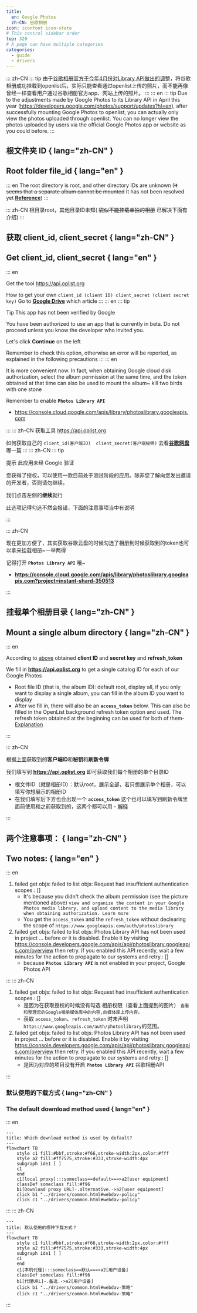 ```yaml
---
title:
  en: Google Photos
  zh-CN: 谷歌相册
icon: iconfont icon-state
# This control sidebar order
top: 320
# A page can have multiple categories
categories:
  - guide
  - drivers
---
```


::: zh-CN
::: tip
由于[谷歌相册官方于今年4月份对Library API做出的调整](https://developers.google.com/photos/support/updates?hl=zh-cn)，将谷歌相册成功挂载到openlist后，实际只能查看通过openlist上传的照片，而不能再像曾经一样查看用户通过谷歌相册官方app、网站上传的照片。
:::
::: en
::: tip
Due to the adjustments made by Google Photos to its Library API in April this year (https://developers.google.com/photos/support/updates?hl=en), after successfully mounting Google Photos to openlist, you can actually only view the photos uploaded through openlist. You can no longer view the photos uploaded by users via the official Google Photos app or website as you could before.
:::

## 根文件夹 ID { lang="zh-CN" }

## Root folder file_id { lang="en" }

::: en
The root directory is root, and other directory IDs are unknown (~~It seems that a separate album cannot be mounted~~ It has not been resolved yet [**Reference**](https://github.com/alist-org/alist/discussions/3264#discussioncomment-4874536))
:::

::: zh-CN
根目录root，其他目录ID未知( ~~貌似不能挂载单独的相册~~ 已解决下面有介绍)
:::

## 获取 client_id, client_secret { lang="zh-CN" }

## Get client_id, client_secret { lang="en" }

::: en

Get the tool https://api.oplist.org

How to get your own `client_id (client ID) client_secret (client secret key)` Go to [**Google Drive**](./googledrive.md) which article
:::
::: en
::: tip

Tip This app has not been verified by Google

You have been authorized to use an app that is currently in beta. Do not proceed unless you know the developer who invited you.

Let's click **Continue** on the left

Remember to check this option, otherwise an error will be reported, as explained in the following precautions
:::
::: en

It is more convenient now. In fact, when obtaining Google cloud disk authorization, select the album permission at the same time, and the token obtained at that time can also be used to mount the album~ kill two birds with one stone

Remember to enable **`Photos Library API`**

- https://console.cloud.google.com/apis/library/photoslibrary.googleapis.com

:::
::: zh-CN
获取工具 https://api.oplist.org

如何获取自己的 `client_id(客户端ID)  client_secret(客户端秘钥)` 去看[**谷歌网盘**](./googledrive.md)哪一篇
:::
::: zh-CN
::: tip

提示 此应用未经 Google 验证

您获得了授权，可以使用一款目前处于测试阶段的应用。除非您了解向您发出邀请的开发者，否则请勿继续。

我们点击左侧的**继续**就行

此选项记得勾选不然会报错，下面的注意事项当中有说明

<!-- ![Googlephotos](/img/drivers/google/Google-photos2.png) -->

:::

::: zh-CN

现在更加方便了，其实获取谷歌云盘的时候勾选了相册到时候获取到的token也可以拿来挂载相册~一举两得

记得打开 **`Photos Library API`** 哦~

- **https://console.cloud.google.com/apis/library/photoslibrary.googleapis.com?project=instant-shard-350513**

:::

## 挂载单个相册目录 { lang="zh-CN" }

## Mount a single album directory { lang="zh-CN" }

::: en

According to [above](https://api.oplist.org) obtained **client ID** and **secret key** and **refresh_token**

We fill in **https://api.oplist.org** to get a single catalog ID for each of our Google Photos

- Root file ID (that is, the album ID): default root, display all, if you only want to display a single album, you can fill in the album ID you want to display
- After we fill in, there will also be an **`access_token`** below. This can also be filled in the OpenList background refresh token option and used. The refresh token obtained at the beginning can be used for both of them- [Explanation](https://github.com/alist-org/alist/discussions/3264#discussioncomment-5051171)

:::

::: zh-CN

根据[上面](https://api.oplist.org)获取到的**客户端ID**和**秘钥**和**刷新令牌**

我们填写到 **https://api.oplist.org** 即可获取我们每个相册的单个目录ID

- 根文件ID（就是相册ID）：默认root，展示全部，若只想展示单个相册，可以填写你想展示的相册ID
- 在我们填写后下方也会出现一个 **`access_token`** 这个也可以填写到刷新令牌里面前使用和之前获取到的，这两个都可以用 - [解释](https://github.com/alist-org/alist/discussions/3264#discussioncomment-5051171)

:::

## 两个注意事项： { lang="zh-CN" }

## Two notes: { lang="en" }

::: en

1. failed get objs: failed to list objs: Request had insufficient authentication scopes.: []
   - It's because you didn't check the album permission (see the picture mentioned above) `view and organize the content in your Google Photos media library, and upload content to the media library when obtaining authorization. Learn more`
   - You get the `access_token` and the `refresh_token` without declearing the scope of `https://www.googleapis.com/auth/photoslibrary`
2. failed get objs: failed to list objs: Photos Library API has not been used in project ... before or it is disabled. Enable it by visiting <https://console.developers.google.com/apis/api/photoslibrary.googleapis.com/overview> then retry. If you enabled this API recently, wait a few minutes for the action to propagate to our systems and retry.: []
   - because **`Photos Library API`** is not enabled in your project, Google Photos API

:::
::: zh-CN

1. failed get objs: failed to list objs: Request had insufficient authentication scopes.: []
   - 是因为在获取授权的时候没有勾选 相册权限（查看上面提到的图片） `查看和整理您的Google相册媒体库中的内容,向媒体库上传内容。`
   - 获取 `access_token`、`refresh_token` 时未声明`https://www.googleapis.com/auth/photoslibrary`的范围。
2. failed get objs: failed to list objs: Photos Library API has not been used in project ... before or it is disabled. Enable it by visiting <https://console.developers.google.com/apis/api/photoslibrary.googleapis.com/overview> then retry. If you enabled this API recently, wait a few minutes for the action to propagate to our systems and retry.: []
   - 是因为对应的项目没有开启 **`Photos Library API`** 谷歌相册API

:::

### 默认使用的下载方式 { lang="zh-CN" }

### The default download method used { lang="en" }

::: en

```mermaid
---
title: Which download method is used by default?
---
flowchart TB
    style c1 fill:#bbf,stroke:#f66,stroke-width:2px,color:#fff
    style a2 fill:#ff7575,stroke:#333,stroke-width:4px
    subgraph ide1 [ ]
    c1
    end
    c1[local proxy]:::someclass==default===>a2[user equipment]
    classDef someclass fill:#f96
    b1[Download proxy URL]-.alternative.->a2[user equipment]
    click b1 "../drivers/common.html#webdav-policy"
    click c1 "../drivers/common.html#webdav-policy"
```

:::
::: zh-CN

```mermaid
---
title: 默认使用的哪种下载方式？
---
flowchart TB
    style c1 fill:#bbf,stroke:#f66,stroke-width:2px,color:#fff
    style a2 fill:#ff7575,stroke:#333,stroke-width:4px
    subgraph ide1 [ ]
    c1
    end
    c1[本机代理]:::someclass==默认===>a2[用户设备]
    classDef someclass fill:#f96
    b1[代理URL]-.备选.->a2[用户设备]
    click b1 "../drivers/common.html#webdav-策略"
    click c1 "../drivers/common.html#webdav-策略"
```

:::
